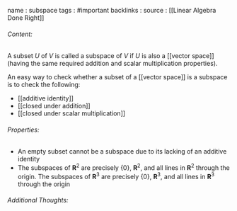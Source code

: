 name : subspace
tags : #important
backlinks : 
source : [[Linear Algebra Done Right]]

###### Content:
A subset $U$ of $V$ is called a subspace of $V$ if $U$ is also a [[vector space]] (having the same required addition and scalar multiplication properties).

An easy way to check whether a subset of a [[vector space]] is a subspace is to check the following:
- [[additive identity]]
- [[closed under addition]]
- [[closed under scalar multiplication]]

###### Properties:
- An empty subset cannot be a subspace due to its lacking of an additive identity
- The subspaces of $\textbf{R}^2$ are precisely {0}, $\textbf{R}^2$, and all lines in $\textbf{R}^2$ through the origin. The subspaces of $\textbf{R}^3$ are precisely {0}, $\textbf{R}^3$, and all lines in $\textbf{R}^3$ through the origin

###### Additional Thoughts:
